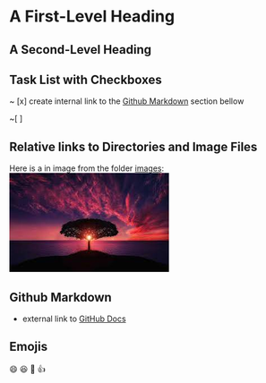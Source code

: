 # A First-Level Heading

## A Second-Level Heading

## Task List with Checkboxes


~ [x] create internal link to the [Github Markdown](#github-markdown) section bellow

~[ ]

## Relative links to Directories and Image Files

Here is a in image from the folder [images](./images/):
![a photo](./images/download.jpeg)

## Github Markdown

- external link to [GitHub Docs](https://docs.github.com/en/migrations/importing-source-code/using-the-command-line-to-import-source-code/adding-locally-hosted-code-to-github)

## Emojis

:smile: 
:laughing: 
:poop:
:+1: